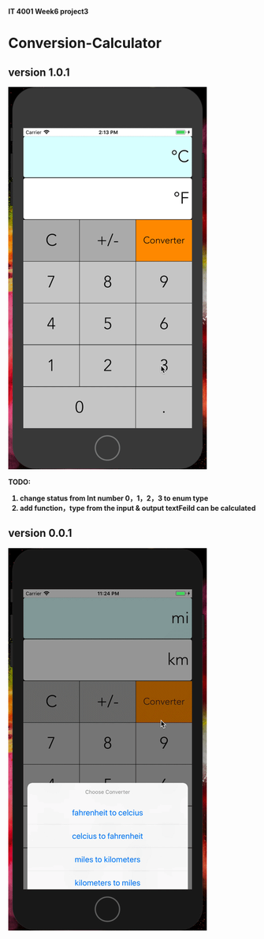 <b> IT 4001 Week6 project3 <b>

# Conversion-Calculator

## version 1.0.1

![image](https://github.com/jlbwm/Conversion-Calculator/blob/master/Kapture%202018-07-08%20at%2014.14.22.gif)

TODO:
1. change status from Int number 0，1，2，3 to enum type
2. add function，type from the input & output textFeild can be calculated

## version 0.0.1

![image](https://github.com/jlbwm/Conversion-Calculator/blob/master/Kapture%202018-07-07%20at%2023.25.22.gif)
